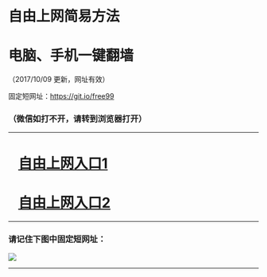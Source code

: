 ﻿# 自由上网简易方法

# 电脑、手机一键翻墙

（2017/10/09 更新，网址有效）

固定短网址：https://git.io/free99

### （微信如打不开，请转到浏览器打开）


***





# &nbsp;&nbsp; <a href="http://ft554313040.fwq-tz-1001.info/fwqtz01.html?t=100900124006 " target="_blank">自由上网入口1</a>
# &nbsp;&nbsp; <a href="http://ft59936912.fwq-tz-1002.info/fwqtz02.html?t=100900116660 " target="_blank">自由上网入口2</a>
***

### 请记住下图中固定短网址：

<img src="https://s3-us-west-2.amazonaws.com/fwq-1001/yjfq-20170905okok.png" /> 


***


